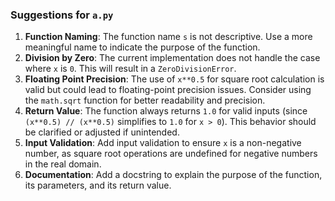 ### Suggestions for `a.py`

1. **Function Naming**: The function name `s` is not descriptive. Use a more meaningful name to indicate the purpose of the function.
2. **Division by Zero**: The current implementation does not handle the case where `x` is `0`. This will result in a `ZeroDivisionError`.
3. **Floating Point Precision**: The use of `x**0.5` for square root calculation is valid but could lead to floating-point precision issues. Consider using the `math.sqrt` function for better readability and precision.
4. **Return Value**: The function always returns `1.0` for valid inputs (since `(x**0.5) // (x**0.5)` simplifies to `1.0` for `x > 0`). This behavior should be clarified or adjusted if unintended.
5. **Input Validation**: Add input validation to ensure `x` is a non-negative number, as square root operations are undefined for negative numbers in the real domain.
6. **Documentation**: Add a docstring to explain the purpose of the function, its parameters, and its return value.

